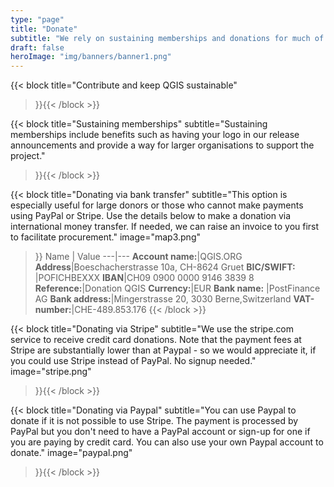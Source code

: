 ```yaml
---
type: "page"
title: "Donate"
subtitle: "We rely on sustaining memberships and donations for much of our funding"
draft: false
heroImage: "img/banners/banner1.png"
---
```


{{< block
    title="Contribute and keep QGIS sustainable"
>}}{{< /block >}}

{{< block
    title="Sustaining memberships"
    subtitle="Sustaining memberships include benefits such as having your logo in our release announcements and provide a way for larger organisations to support the project."
>}}{{< /block >}}


{{< block
    title="Donating via bank transfer"
    subtitle="This option is especially useful for large donors or those who cannot make payments using PayPal or Stripe. Use the details below to make a donation via international money transfer. If needed, we can raise an invoice to you first to facilitate procurement."
    image="map3.png"
>}}
Name | Value
---|---
**Account name:**|QGIS.ORG
**Address**|Boeschacherstrasse 10a, CH-8624 Gruet
  **BIC/SWIFT:** |POFICHBEXXX
**IBAN**|CH09 0900 0000 9146 3839 8
**Reference:**|Donation QGIS
**Currency:**|EUR
**Bank name:**   |PostFinance AG
**Bank address:**|Mingerstrasse 20, 3030 Berne,Switzerland
**VAT-number:**|CHE-489.853.176
{{< /block >}}

{{< block
    title="Donating via Stripe"
    subtitle="We use the stripe.com service to receive credit card donations. Note that the payment fees at Stripe are substantially lower than at Paypal - so we would appreciate it, if you could use Stripe instead of PayPal. No signup needed."
    image="stripe.png"
>}}{{< /block >}}

{{< block
    title="Donating via Paypal"
    subtitle="You can use Paypal to donate if it is not possible to use Stripe. The payment is processed by PayPal but you don't need to have a PayPal account or sign-up for one if you are paying by credit card. You can also use your own Paypal account to donate."
    image="paypal.png"
>}}{{< /block >}}
